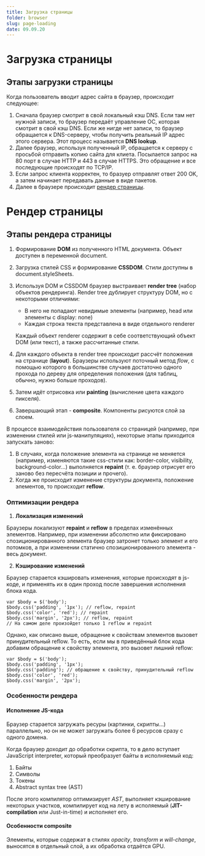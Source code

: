 ```yaml
---
title: Загрузка страницы
folder: browser
slug: page-loading
date: 09.09.20
---
```

# Загрузка страницы
## Этапы загрузки страницы
Когда пользователь вводит адрес сайта в браузер, происходит следующее:

1. Сначала браузер смотрит в свой локальный кэш DNS. Если там нет нужной записи, то браузер передаёт управление ОС, которая смотрит в свой кэш DNS. Если же нигде нет записи, то браузер обращается к DNS-серверу, чтобы получить реальный IP адрес этого сервера. Этот процесс называется **DNS lookup**.
2. Далее браузер, используя полученный IP, обращается к серверу с просьбой отправить копию сайта для клиета. Посылается запрос на 80 порт в случае HTTP и 443 в случае HTTPS. Это обращение и все последующие происходят по TCP/IP.
3. Если запрос клиента корректен, то бразуер отправлят ответ 200 OK, а затем начинает передавать данные в виде пакетов.
4. Далее в браузере происходит [рендер страницы](#рендер-страницы).

#  Рендер страницы
## Этапы рендера страницы

1. Формирование **DOM** из полученного HTML документа. Объект доступен в переменной document.
2. Загрузка стилей CSS и формирование **CSSDOM**. Стили доступны в document.styleSheets.
3. Используя DOM и CSSDOM браузер выстраивает **render tree** (набор объектов рендеринга). Render tree дублирует структуру DOM, но с некоторыми отличиями:
	- В него не попадают невидимые элементы (например, head или элементы с display: none)
	- Каждая строка текста представлена в виде отдельного renderer
	
	Каждый объект renderer содержит в себе соответствующий объект DOM (или текст), а также рассчитанные стили. 
4. Для каждого объекта в render tree происходит рассчёт положения на странице (**layout**). Браузеры используют поточный метод *flow*, с помощью которого в большинстве случаев достаточно одного прохода по дереву для определения положения (для таблиц, обычно, нужно больше проходов).
5. Затем идёт отрисовка или **painting** (вычисление цвета каждого пикселя).
6. Завершающий этап - **composite**. Компоненты рисуются слой за слоем.

В процессе взаимодействия пользователя со страницей (например, при изменении стилей или js-манипуляциях), некоторые этапы приходится запускать заново:

1. В случаях, когда положение элемента на странице не меняется (например, изменяются такие css-стили как: border-color, visibility, background-color...) выполняется **repaint** (т. е. браузер отрисует его заново без пересчёта позиции и прочего).
2. Когда же происходит изменение структуры документа, положение элементов, то происходит **reflow**.

### Оптимизации рендера

1. **Локализация изменений**

Браузеры локализуют **repaint** и **reflow** в пределах изменённых элементов. Например, при изменении абсолютно или фиксировано спозиционированного элемента браузер затронет только элемент и его потомков, а при изменении статично спозиционированного элемента - весь документ.

2. **Кэширование изменений**

Браузер старается кэшировать изменения, которые происходят в js-коде, и применять их в один проход после завершения исполнения блока кода.

```
var $body = $('body');
$body.css('padding', '1px'); // reflow, repaint
$body.css('color', 'red'); // repaint
$body.css('margin', '2px'); // reflow, repaint
// На самом деле произойдет только 1 reflow и repaint
```

Однако, как описано выше, обращение к свойствам элементов вызовет принудительный reflow. То есть, если мы в приведённый блок кода добавим обращение к свойству элемента, это вызовет лишний reflow:

```
var $body = $('body');
$body.css('padding', '1px');
$body.css('padding'); // обращение к свойству, принудительный reflow
$body.css('color', 'red');
$body.css('margin', '2px');
```

### Особенности рендера

#### Исполнение JS-кода
Браузер старается загружать ресуры (картинки, скрипты...) параллельно, но он не может загружать более 6 ресурсов сразу с одного домена.

Когда браузер доходит до обработки скрипта, то в дело вступает JavaScript interpreter, который преобразует байты в исполняемый код:
1) Байты
2) Символы
3) Токены
4) Abstract syntax tree (AST)

После этого компилятор оптимизирует *AST*, выполняет кэширование некоторых участков, компилирует код на лету в исполяемый (**JIT-compilation** или Just-in-time) и исполняет его.

#### Особенности **composite**
Элементы, которые содержат в стилях *opacity*, *transform* и *will-change*, выносятся в отдельный слой, а их обработка отдаётся GPU.